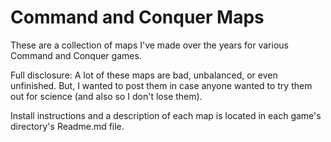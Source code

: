 # Command and Conquer Maps

These are a collection of maps I've made over the years for various Command and Conquer games.

Full disclosure: A lot of these maps are bad, unbalanced, or even unfinished.  But, I wanted to post them in case anyone wanted to try them out for science (and also so I don't lose them).

Install instructions and a description of each map is located in each game's directory's Readme.md file.
